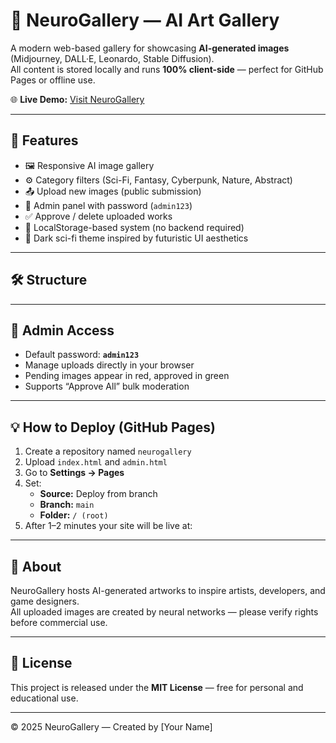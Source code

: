 # 🧠 NeuroGallery — AI Art Gallery

A modern web-based gallery for showcasing **AI-generated images** (Midjourney, DALL·E, Leonardo, Stable Diffusion).  
All content is stored locally and runs **100% client-side** — perfect for GitHub Pages or offline use.

🌐 **Live Demo:** [Visit NeuroGallery](https://ingfin14-spec.github.io)

---

## 🚀 Features
- 🖼️ Responsive AI image gallery  
- ⚙️ Category filters (Sci-Fi, Fantasy, Cyberpunk, Nature, Abstract)  
- 📤 Upload new images (public submission)  
- 🔐 Admin panel with password (`admin123`)  
- ✅ Approve / delete uploaded works  
- 💾 LocalStorage-based system (no backend required)  
- 🌙 Dark sci-fi theme inspired by futuristic UI aesthetics  

---

## 🛠️ Structure

---

## 🧩 Admin Access
- Default password: **`admin123`**  
- Manage uploads directly in your browser  
- Pending images appear in red, approved in green  
- Supports “Approve All” bulk moderation  

---

## 💡 How to Deploy (GitHub Pages)
1. Create a repository named `neurogallery`
2. Upload `index.html` and `admin.html`
3. Go to **Settings → Pages**
4. Set:
   - **Source:** Deploy from branch  
   - **Branch:** `main`  
   - **Folder:** `/ (root)`
5. After 1–2 minutes your site will be live at:

---

## 🧠 About
NeuroGallery hosts AI-generated artworks to inspire artists, developers, and game designers.  
All uploaded images are created by neural networks — please verify rights before commercial use.

---

## 📜 License
This project is released under the **MIT License** — free for personal and educational use.

---

© 2025 NeuroGallery — Created by [Your Name]
